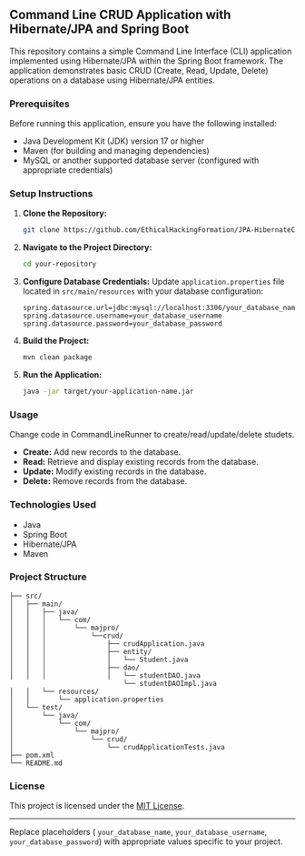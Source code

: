 ## Command Line CRUD Application with Hibernate/JPA and Spring Boot

This repository contains a simple Command Line Interface (CLI) application implemented using Hibernate/JPA within the Spring Boot framework. The application demonstrates basic CRUD (Create, Read, Update, Delete) operations on a database using Hibernate/JPA entities.

### Prerequisites

Before running this application, ensure you have the following installed:

- Java Development Kit (JDK) version 17 or higher
- Maven (for building and managing dependencies)
- MySQL or another supported database server (configured with appropriate credentials)

### Setup Instructions

1. **Clone the Repository:**
   ```bash
   git clone https://github.com/EthicalHackingFormation/JPA-HibernateCRUD.git
   ```

2. **Navigate to the Project Directory:**
   ```bash
   cd your-repository
   ```

3. **Configure Database Credentials:**
   Update `application.properties` file located in `src/main/resources` with your database configuration:
   ```properties
   spring.datasource.url=jdbc:mysql://localhost:3306/your_database_name
   spring.datasource.username=your_database_username
   spring.datasource.password=your_database_password
   ```

4. **Build the Project:**
   ```bash
   mvn clean package
   ```

5. **Run the Application:**
   ```bash
   java -jar target/your-application-name.jar
   ```

### Usage

Change code in CommandLineRunner to create/read/update/delete studets.

- **Create:** Add new records to the database.
- **Read:** Retrieve and display existing records from the database.
- **Update:** Modify existing records in the database.
- **Delete:** Remove records from the database.

### Technologies Used

- Java
- Spring Boot
- Hibernate/JPA
- Maven

### Project Structure

```
├── src/
│   ├── main/
│   │   ├── java/
│   │   │   └── com/
│   │   │       └── majpro/
│   │   │           └──crud/
│   │   │               ├── crudApplication.java
│   │   │               ├── entity/
│   │   │               │   └── Student.java
│   │   │               ├── dao/
│   │   │               │   └── studentDAO.java
                            └── studentDAOImpl.java
│   │   └── resources/
│   │       └── application.properties
│   └── test/
│       └── java/
│           └── com/
│               └── majpro/
│                   └── crud/
│                       └── crudApplicationTests.java
├── pom.xml
└── README.md
```


### License

This project is licensed under the [MIT License](LICENSE).

---

Replace placeholders ( `your_database_name`, `your_database_username`, `your_database_password`) with appropriate values specific to your project. 
